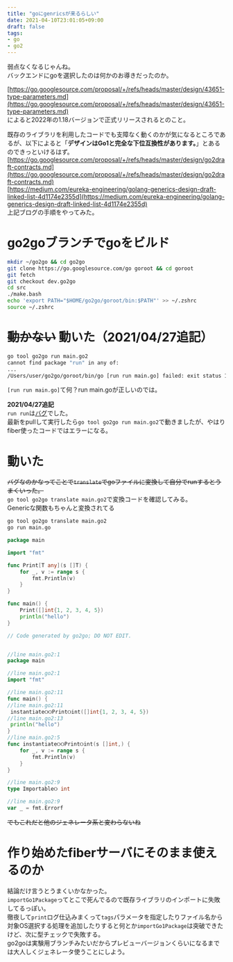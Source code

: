 ```yaml
---
title: "goにgenricsが来るらしい"
date: 2021-04-10T23:01:05+09:00
draft: false
tags:
- go
- go2
---
```


弱点なくなるじゃんね。  
バックエンドにgoを選択したのは何かのお導きだったのか。  

[https://go.googlesource.com/proposal/+/refs/heads/master/design/43651-type-parameters.md](https://go.googlesource.com/proposal/+/refs/heads/master/design/43651-type-parameters.md)  
によると2022年の1.18バージョンで正式リリースされるとのこと。  

既存のライブラリを利用したコードでも支障なく動くのかが気になるところであるが、以下によると「__デザインはGo1と完全な下位互換性があります。__」とあるのできっといけるはず。  
[https://go.googlesource.com/proposal/+/refs/heads/master/design/go2draft-contracts.md](https://go.googlesource.com/proposal/+/refs/heads/master/design/go2draft-contracts.md)  
[https://medium.com/eureka-engineering/golang-generics-design-draft-linked-list-4d1174e2355d](https://medium.com/eureka-engineering/golang-generics-design-draft-linked-list-4d1174e2355d)  
上記ブログの手順をやってみた。  

# go2goブランチでgoをビルド

```sh
mkdir ~/go2go && cd go2go
git clone https://go.googlesource.com/go goroot && cd goroot
git fetch 
git checkout dev.go2go
cd src
./make.bash
echo 'export PATH="$HOME/go2go/goroot/bin:$PATH"' >> ~/.zshrc
source ~/.zshrc
```

# ~~動かない~~ 動いた（2021/04/27追記）

```sh
go tool go2go run main.go2
cannot find package "run" in any of:
...
/Users/user/go2go/goroot/bin/go [run run main.go] failed: exit status 1
```
`[run run main.go]`て何？run main.goが正しいのでは。  

__2021/04/27追記__  
`run run`は[バグ](https://github.com/golang/go/issues/45502)でした。  
最新をpullして実行したら`go tool go2go run main.go2`で動きましたが、やはりfiber使ったコードではエラーになる。  

# 動いた

~~バグなのかなってことで`translate`でgoファイルに変換して自分でrunするとうまくいった。~~  
`go tool go2go translate main.go2`で変換コードを確認してみる。  
Genericな関数もちゃんと変換されてる  

```sh
go tool go2go translate main.go2
go run main.go
```

```go
package main

import "fmt"

func Print[T any](s []T) {
	for _, v := range s {
		fmt.Println(v)
	}
}

func main() {
	Print([]int{1, 2, 3, 4, 5})
	println("hello")
}
```

```go
// Code generated by go2go; DO NOT EDIT.


//line main.go2:1
package main

//line main.go2:1
import "fmt"

//line main.go2:11
func main() {
//line main.go2:11
 instantiate୦୦Print୦int([]int{1, 2, 3, 4, 5})
//line main.go2:13
 println("hello")
}
//line main.go2:5
func instantiate୦୦Print୦int(s []int,) {
	for _, v := range s {
		fmt.Println(v)
	}
}

//line main.go2:9
type Importable୦ int

//line main.go2:9
var _ = fmt.Errorf
```

~~でもこれだと他のジェネレータ系と変わらないね~~  

# 作り始めたfiberサーバにそのまま使えるのか

結論だけ言うとうまくいかなかった。  
`importGo1Package`ってとこで死んでるので既存ライブラリのインポートに失敗してるっぽい。  
徹夜して`print`ログ仕込みまくって`tags`パラメータを指定したりファイル名から対象OS選択する処理を追加したりすると何とか`importGo1Package`は突破できたけど、次に型チェックで失敗する。  
go2goは実験用ブランチみたいだからプレビューバージョンくらいになるまでは大人しくジェネレータ使うことにしよう。

